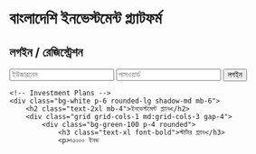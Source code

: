<!DOCTYPE html><html lang="en">
<head>
    <meta charset="UTF-8">
    <meta name="viewport" content="width=device-width, initial-scale=1.0">
    <title>Investment Site</title>
    <link rel="stylesheet" href="https://cdn.jsdelivr.net/npm/tailwindcss@2.2.19/dist/tailwind.min.css">
</head>
<body class="bg-gray-100">
    <div class="container mx-auto p-4">
        <h1 class="text-3xl font-bold mb-4 text-center">বাংলাদেশি ইনভেস্টমেন্ট প্ল্যাটফর্ম</h1><!-- User Registration/Login -->
    <div class="bg-white p-6 rounded-lg shadow-md mb-6">
        <h2 class="text-2xl mb-4">লগইন / রেজিস্ট্রেশন</h2>
        <form>
            <input type="text" placeholder="ইউজারনেম" class="w-full p-2 border mb-4">
            <input type="password" placeholder="পাসওয়ার্ড" class="w-full p-2 border mb-4">
            <button class="bg-blue-500 text-white p-2 w-full">লগইন</button>
        </form>
    </div>

    <!-- Investment Plans -->
    <div class="bg-white p-6 rounded-lg shadow-md mb-6">
        <h2 class="text-2xl mb-4">ইনভেস্টমেন্ট প্ল্যান</h2>
        <div class="grid grid-cols-1 md:grid-cols-3 gap-4">
            <div class="bg-green-100 p-4 rounded">
                <h3 class="text-xl font-bold">স্টার্টার প্ল্যান</h3>
                <p>৳১০০০ ইনভ

